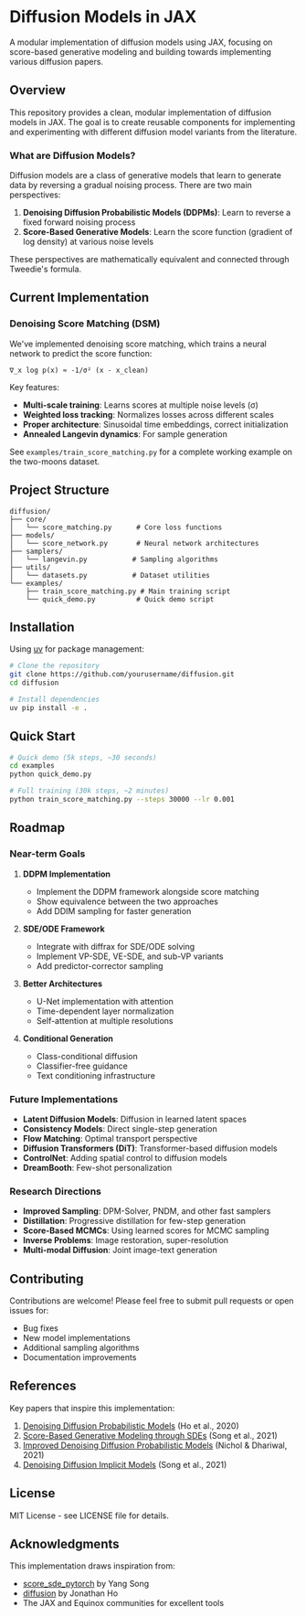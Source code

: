 # Diffusion Models in JAX

A modular implementation of diffusion models using JAX, focusing on score-based generative modeling and building towards implementing various diffusion papers.

## Overview

This repository provides a clean, modular implementation of diffusion models in JAX. The goal is to create reusable components for implementing and experimenting with different diffusion model variants from the literature.

### What are Diffusion Models?

Diffusion models are a class of generative models that learn to generate data by reversing a gradual noising process. There are two main perspectives:

1. **Denoising Diffusion Probabilistic Models (DDPMs)**: Learn to reverse a fixed forward noising process
2. **Score-Based Generative Models**: Learn the score function (gradient of log density) at various noise levels

These perspectives are mathematically equivalent and connected through Tweedie's formula.

## Current Implementation

### Denoising Score Matching (DSM)

We've implemented denoising score matching, which trains a neural network to predict the score function:

```
∇_x log p(x) ≈ -1/σ² (x - x_clean)
```

Key features:
- **Multi-scale training**: Learns scores at multiple noise levels (σ)
- **Weighted loss tracking**: Normalizes losses across different scales
- **Proper architecture**: Sinusoidal time embeddings, correct initialization
- **Annealed Langevin dynamics**: For sample generation

See `examples/train_score_matching.py` for a complete working example on the two-moons dataset.

## Project Structure

```
diffusion/
├── core/
│   └── score_matching.py      # Core loss functions
├── models/
│   └── score_network.py       # Neural network architectures
├── samplers/
│   └── langevin.py           # Sampling algorithms
├── utils/
│   └── datasets.py           # Dataset utilities
└── examples/
    ├── train_score_matching.py # Main training script
    └── quick_demo.py          # Quick demo script
```

## Installation

Using [uv](https://github.com/astral-sh/uv) for package management:

```bash
# Clone the repository
git clone https://github.com/yourusername/diffusion.git
cd diffusion

# Install dependencies
uv pip install -e .
```

## Quick Start

```bash
# Quick demo (5k steps, ~30 seconds)
cd examples
python quick_demo.py

# Full training (30k steps, ~2 minutes)
python train_score_matching.py --steps 30000 --lr 0.001
```

## Roadmap

### Near-term Goals

1. **DDPM Implementation**
   - Implement the DDPM framework alongside score matching
   - Show equivalence between the two approaches
   - Add DDIM sampling for faster generation

2. **SDE/ODE Framework**
   - Integrate with diffrax for SDE/ODE solving
   - Implement VP-SDE, VE-SDE, and sub-VP variants
   - Add predictor-corrector sampling

3. **Better Architectures**
   - U-Net implementation with attention
   - Time-dependent layer normalization
   - Self-attention at multiple resolutions

4. **Conditional Generation**
   - Class-conditional diffusion
   - Classifier-free guidance
   - Text conditioning infrastructure

### Future Implementations

- **Latent Diffusion Models**: Diffusion in learned latent spaces
- **Consistency Models**: Direct single-step generation
- **Flow Matching**: Optimal transport perspective
- **Diffusion Transformers (DiT)**: Transformer-based diffusion models
- **ControlNet**: Adding spatial control to diffusion models
- **DreamBooth**: Few-shot personalization

### Research Directions

- **Improved Sampling**: DPM-Solver, PNDM, and other fast samplers
- **Distillation**: Progressive distillation for few-step generation
- **Score-Based MCMCs**: Using learned scores for MCMC sampling
- **Inverse Problems**: Image restoration, super-resolution
- **Multi-modal Diffusion**: Joint image-text generation

## Contributing

Contributions are welcome! Please feel free to submit pull requests or open issues for:
- Bug fixes
- New model implementations
- Additional sampling algorithms
- Documentation improvements

## References

Key papers that inspire this implementation:

1. [Denoising Diffusion Probabilistic Models](https://arxiv.org/abs/2006.11239) (Ho et al., 2020)
2. [Score-Based Generative Modeling through SDEs](https://arxiv.org/abs/2011.13456) (Song et al., 2021)
3. [Improved Denoising Diffusion Probabilistic Models](https://arxiv.org/abs/2102.09672) (Nichol & Dhariwal, 2021)
4. [Denoising Diffusion Implicit Models](https://arxiv.org/abs/2010.02502) (Song et al., 2021)

## License

MIT License - see LICENSE file for details.

## Acknowledgments

This implementation draws inspiration from:
- [score_sde_pytorch](https://github.com/yang-song/score_sde_pytorch) by Yang Song
- [diffusion](https://github.com/hojonathanho/diffusion) by Jonathan Ho
- The JAX and Equinox communities for excellent tools